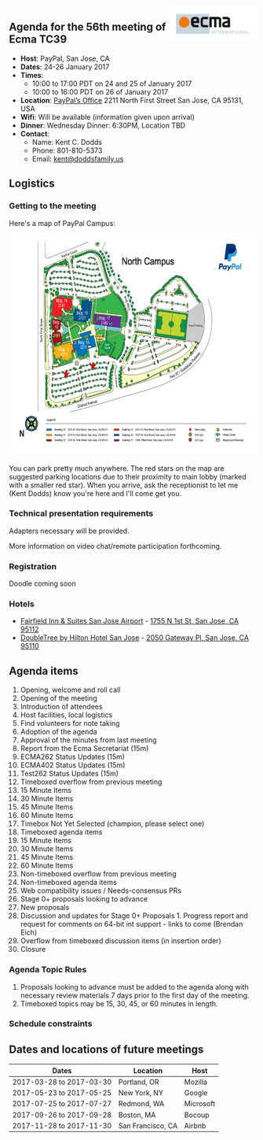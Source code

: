 <img src="../images/Ecma_RVB-003.jpg" align="right" height="70" alt="" />

## Agenda for the 56th meeting of Ecma TC39

- **Host**: PayPal, San Jose, CA
- **Dates**: 24-26 January 2017
- **Times**:
  - 10:00 to 17:00 PDT on 24 and 25 of January 2017
  - 10:00 to 16:00 PDT on 26 of January 2017
- **Location**:
  [PayPal’s Office](https://www.google.com/maps/place/PayPal/@37.376941,-121.9248805,17z/data=!3m1!4b1!4m5!3m4!1s0x808fcbe88aee163b:0xd6064b10b2260381!8m2!3d37.3769368!4d-121.9226918)
  2211 North First Street
  San Jose, CA 95131, USA
- **Wifi**: Will be available (information given upon arrival)
- **Dinner**:
  Wednesday Dinner: 6:30PM, Location TBD
- **Contact**:
  - Name: Kent C. Dodds
  - Phone: 801-810-5373
  - Email: kent@doddsfamily.us

## Logistics

### Getting to the meeting

Here's a map of PayPal Campus:

<a href="https://raw.githubusercontent.com/tc39/agendas/master/images/PayPal%20Campus.png"><img src="../images/PayPal%20Campus.png" height="450" alt="PayPal campus map" /></a>

You can park pretty much anywhere. The red stars on the map are suggested parking locations due to their proximity to main lobby (marked with a smaller red star). When you arrive, ask the receptionist to let me (Kent Dodds) know you're here and I'll come get you.

### Technical presentation requirements

Adapters necessary will be provided.

More information on video chat/remote participation forthcoming.

### Registration

Doodle coming soon

### Hotels

- [Fairfield Inn & Suites San Jose Airport](http://www.marriott.com/hotels/travel/sjcfi-fairfield-inn-and-suites-san-jose-airport/?scid=bb1a189a-fec3-4d19-a255-54ba596febe2) - [1755 N 1st St, San Jose, CA 95112](https://www.google.com/maps/place/Fairfield+Inn+%26+Suites+San+Jose+Airport/@37.3727714,-121.9153808,16z/data=!4m8!1m2!2m1!1shotels!3m4!1s0x0:0x4f8165f7ebc377be!8m2!3d37.3707189!4d-121.9174276)
- [DoubleTree by Hilton Hotel San Jose](http://doubletree3.hilton.com/en/hotels/california/doubletree-by-hilton-hotel-san-jose-JOSE-DT/index.html) - [2050 Gateway Pl, San Jose, CA 95110](https://www.google.com/maps/place/DoubleTree+by+Hilton+Hotel+San+Jose/@37.3727714,-121.9153808,16z/data=!4m8!1m2!2m1!1shotels!3m4!1s0x0:0x143d6b946b2164f5!8m2!3d37.3718507!4d-121.9227009)

## Agenda items

1. Opening, welcome and roll call
  1. Opening of the meeting
  1. Introduction of attendees
  1. Host facilities, local logistics
1. Find volunteers for note taking
1. Adoption of the agenda
1. Approval of the minutes from last meeting
1. Report from the Ecma Secretariat (15m)
1. ECMA262 Status Updates (15m)
1. ECMA402 Status Updates (15m)
1. Test262 Status Updates (15m)
1. Timeboxed overflow from previous meeting
  1. 15 Minute Items
  1. 30 Minute Items
  1. 45 Minute Items
  1. 60 Minute Items
  1. Timebox Not Yet Selected (champion, please select one)
1. Timeboxed agenda items
  1. 15 Minute Items
  1. 30 Minute Items
  1. 45 Minute Items
  1. 60 Minute Items
1. Non-timeboxed overflow from previous meeting
1. Non-timeboxed agenda items
  1. Web compatibility issues / Needs-consensus PRs
  1. Stage 0+ proposals looking to advance
  1. New proposals
  1. Discussion and updates for Stage 0+ Proposals
    1. Progress report and request for comments on 64-bit int support - links to come (Brendan Eich)
1. Overflow from timeboxed discussion items (in insertion order)
1. Closure

### Agenda Topic Rules

1. Proposals looking to advance must be added to the agenda along with necessary review materials 7 days prior to the first day of the meeting.
1. Timeboxed topics may be 15, 30, 45, or 60 minutes in length.

### Schedule constraints

## Dates and locations of future meetings

| Dates                    | Location          | Host       |
|--------------------------|-------------------|------------|
| 2017-03-28 to 2017-03-30 | Portland, OR      | Mozilla    |
| 2017-05-23 to 2017-05-25 | New York, NY      | Google     |
| 2017-07-25 to 2017-07-27 | Redmond, WA       | Microsoft  |
| 2017-09-26 to 2017-09-28 | Boston, MA        | Bocoup     |
| 2017-11-28 to 2017-11-30 | San Francisco, CA | Airbnb     |


